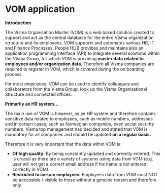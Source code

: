 # VOM application

  

**Introduction**

The Visma Organisation Master (VOM) is a web based solution created to support and act as the central database for the entire Visma organization structure and its employees. VOM supports and automates various HR, IT and Finance Processes. People HUB provides and maintains also an application programming interface (API) to integrate several solutions within the Visma Group, for which VOM is providing **master data related to employees and/or organization data**. Therefore all Visma companies are required to register in VOM, which is covered during the on boarding process.

For most employees, VOM can be used to identify colleagues and collaborators from the Visma Group, look up the Visma Organisational Structure and connected offices.

**Primarily an HR** **system...**

The main use of VOM is however, as an HR system and therefore contains sensitive data related to employees, such as mobile numbers, addresses and in certain cases, such as Norwegian companies, even social security numbers. Visma top management had decided and stated that VOM is mandatory for all companies and should be updated  **on a regular basis.**

Therefore it is very important that the data within VOM is:

-   **Of high quality**: By being constantly updated and correctly entered. This is crucial as there are a variety of systems using data from VOM (e.g. user will not get a correct email address if his name is not entered correctly in VOM)
-   **Restricted to certain employees**: Employees data from VOM must NOT be accessible / visible to those without a genuine reason and therefore only

<!--stackedit_data:
eyJoaXN0b3J5IjpbNTMxMDk2NTcwLC0xOTk2NDk5MDQzLDE0Nj
gzMjczMiw1MzEwOTY1NzAsLTE1Mzg5OTE5MjRdfQ==
-->
